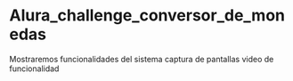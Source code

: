 # Alura_challenge_conversor_de_monedas

Mostraremos funcionalidades del sistema
captura de pantallas
video de funcionalidad
